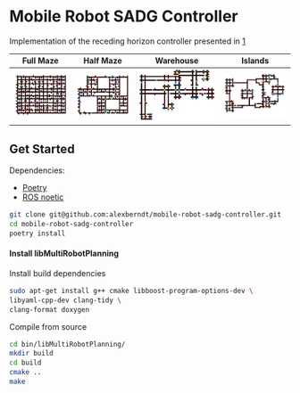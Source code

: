 # Mobile Robot SADG Controller

Implementation of the receding horizon controller
  presented in [1](https://arxiv.org/pdf/2010.05254.pdf)

Full Maze             |  Half Maze |  Warehouse |  Islands
:-------------------------:|:-------------------------:|:-------------------------:|:-------------------------:
![Full Maze](.github/diagrams/full_maze.svg)  |  ![Half Maze](.github/diagrams/half_maze.svg) | ![Half Maze](.github/diagrams/warehouse.svg) | ![Half Maze](.github/diagrams/islands.svg)

## Get Started

Dependencies:

- [Poetry](https://python-poetry.org/docs/)
- [ROS noetic](http://wiki.ros.org/noetic/Installation/Ubuntu) 

```bash
git clone git@github.com:alexberndt/mobile-robot-sadg-controller.git
cd mobile-robot-sadg-controller
poetry install
```

#### Install libMultiRobotPlanning

Install build dependencies

```bash
sudo apt-get install g++ cmake libboost-program-options-dev \ 
libyaml-cpp-dev clang-tidy \ 
clang-format doxygen
```

Compile from source
```bash
cd bin/libMultiRobotPlanning/
mkdir build
cd build 
cmake ..
make
```